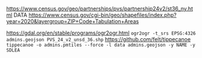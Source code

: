 https://www.census.gov/geo/partnerships/pvs/partnership24v2/st36_ny.html
DATA
https://www.census.gov/cgi-bin/geo/shapefiles/index.php?year=2020&layergroup=ZIP+Code+Tabulation+Areas

https://gdal.org/en/stable/programs/ogr2ogr.html
`ogr2ogr -t_srs EPSG:4326 admins.geojson PVS_24_v2_unsd_36.shp`
https://github.com/felt/tippecanoe
`tippecanoe -o admins.pmtiles --force -l data admins.geojson -y NAME -y SDLEA`

